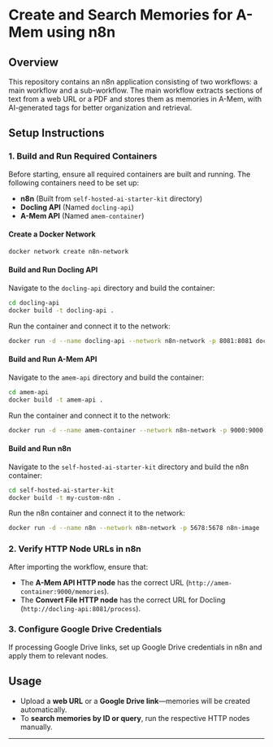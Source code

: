 # Create and Search Memories for A-Mem using n8n

## Overview
This repository contains an n8n application consisting of two workflows: a main workflow and a sub-workflow. The main workflow extracts sections of text from a web URL or a PDF and stores them as memories in A-Mem, with AI-generated tags for better organization and retrieval.

## Setup Instructions

### 1. Build and Run Required Containers
Before starting, ensure all required containers are built and running. The following containers need to be set up:

- **n8n** (Built from `self-hosted-ai-starter-kit` directory)
- **Docling API** (Named `docling-api`)
- **A-Mem API** (Named `amem-container`)

#### Create a Docker Network
```sh
docker network create n8n-network
```

#### Build and Run Docling API
Navigate to the `docling-api` directory and build the container:
```sh
cd docling-api
docker build -t docling-api .
```
Run the container and connect it to the network:
```sh
docker run -d --name docling-api --network n8n-network -p 8081:8081 docling-api
```

#### Build and Run A-Mem API
Navigate to the `amem-api` directory and build the container:
```sh
cd amem-api
docker build -t amem-api .
```
Run the container and connect it to the network:
```sh
docker run -d --name amem-container --network n8n-network -p 9000:9000 amem-api
```

#### Build and Run n8n
Navigate to the `self-hosted-ai-starter-kit` directory and build the n8n container:
```sh
cd self-hosted-ai-starter-kit
docker build -t my-custom-n8n .
```
Run the n8n container and connect it to the network:
```sh
docker run -d --name n8n --network n8n-network -p 5678:5678 n8n-image
```

### 2. Verify HTTP Node URLs in n8n
After importing the workflow, ensure that:
- The **A-Mem API HTTP node** has the correct URL (`http://amem-container:9000/memories`).
- The **Convert File HTTP node** has the correct URL for Docling (`http://docling-api:8081/process`).

### 3. Configure Google Drive Credentials
If processing Google Drive links, set up Google Drive credentials in n8n and apply them to relevant nodes.

## Usage
- Upload a **web URL** or a **Google Drive link**—memories will be created automatically.
- To **search memories by ID or query**, run the respective HTTP nodes manually.

---


